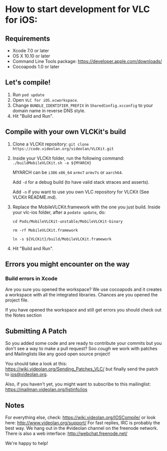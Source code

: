# How to start development for VLC for iOS:

## Requirements
* Xcode 7.0 or later
* OS X 10.10 or later
* Command Line Tools package: https://developer.apple.com/downloads/
* Cocoapods 1.0 or later

## Let's compile!
1. Run ```pod update```
2. Open `VLC for iOS.xcworkspace`.
3. Change `BUNDLE_IDENTIFIER_PREFIX` in `SharedConfig.xcconfig` to your domain name in reverse DNS style.
4. Hit "Build and Run".

## Compile with your own VLCKit's build
1. Clone a VLCKit repository: `git clone https://code.videolan.org/videolan/VLCKit.git`
2. Inside your VLCKit folder, run the following command: `./buildMobileVLCKit.sh -a ${MYARCH}`
    
    MYARCH can be `i386` `x86_64` `armv7` `armv7s` or `aarch64`.
    
    Add `-d` for a debug build (to have valid stack straces and asserts).
    
    Add `-n` if you want to use you own VLC repository for VLCKit (See VLCKit README.md).

3. Replace the MobileVLCKit.framework with the one you just build. Inside your vlc-ios folder, after a `podate update`, do:
    
    `cd Pods/MobileVLCKit-unstable/MobileVLCKit-binary`
    
    `rm -rf MobileVLCKit.framework`
    
    `ln -s ${VLCKit}/build/MobileVLCKit.framework`

4. Hit "Build and Run".

## Errors you might encounter on the way

### Build errors in Xcode

Are you sure you opened the workspace? 
We use cocoapods and it creates a workspace with all the integrated libraries. 
Chances are you opened the project file. 

If you have opened the workspace and still get errors you should check out the Notes section

## Submitting A Patch

So you added some code and are ready to contribute your commits but you don't see a way to make a pull request?
Soo *cough* we work with patches and Mailinglists like any good open source project! 

You should take a look at this: https://wiki.videolan.org/Sending_Patches_VLC/ but finally send the patch to ios@videolan.org.

Also, if you haven't yet, you might want to subscribe to this mailinglist: https://mailman.videolan.org/listinfo/ios

## Notes

For everything else, check: https://wiki.videolan.org/IOSCompile/
or look here: http://www.videolan.org/support/
For fast replies, IRC is probably the best way. We hang out in the #videolan channel on the freenode network. There is also a web interface: http://webchat.freenode.net/

We're happy to help!


